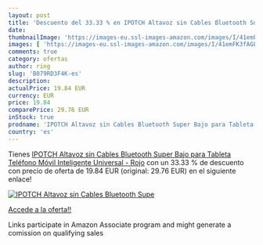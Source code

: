 ```yaml
---
layout: post
title: 'Descuento del 33.33 % en IPOTCH Altavoz sin Cables Bluetooth Supe'
date: 
thumbnailImage: 'https://images-eu.ssl-images-amazon.com/images/I/41emFK3fAGL._SL200_.jpg'
images: [ 'https://images-eu.ssl-images-amazon.com/images/I/41emFK3fAGL._SL200_.jpg' ]
comments: true
category: ofertas
author: ring
slug: 'B079RD3F4K-es'
description:
actualPrice: 19.84 EUR
currency: EUR
price: 19.84
comparePrice: 29.76 EUR
inStock: true
prodname: 'IPOTCH Altavoz sin Cables Bluetooth Super Bajo para Tableta Teléfono Móvil Inteligente Universal - Rojo'
country: 'es'
---
```


Tienes [IPOTCH Altavoz sin Cables Bluetooth Super Bajo para Tableta Teléfono Móvil Inteligente Universal - Rojo](https://www.amazon.es/dp/B079RD3F4K/?tag=tolees-21) con un 33.33 % de descuento con precio de oferta de 19.84 EUR (original: 29.76 EUR) en el siguiente enlace!

[![IPOTCH Altavoz sin Cables Bluetooth Supe](https://images-eu.ssl-images-amazon.com/images/I/41emFK3fAGL._SL200_.jpg)](https://www.amazon.es/dp/B079RD3F4K/?tag=tolees-21)

[Accede a la oferta!!](https://www.amazon.es/dp/B079RD3F4K/?tag=tolees-21)

Links participate in Amazon Associate program and might generate a comission on qualifying sales


